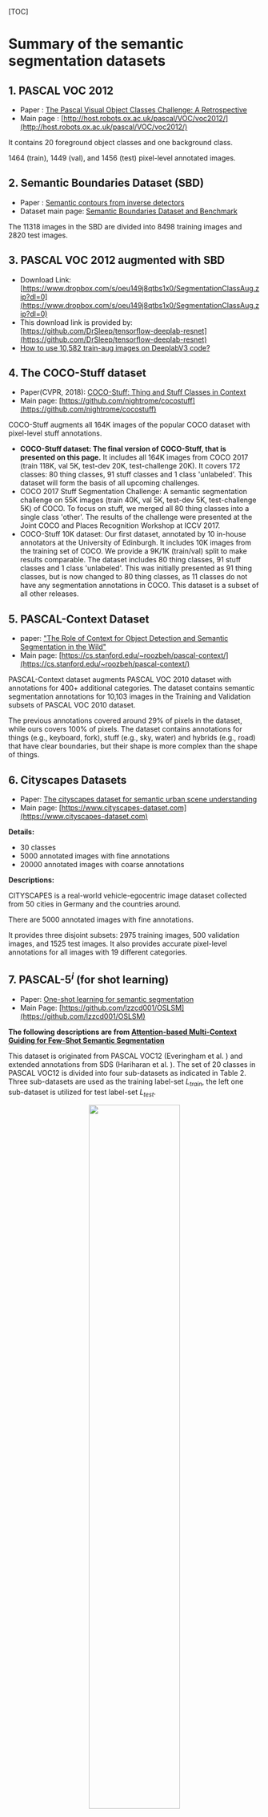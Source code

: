 [TOC]
# Summary of the semantic segmentation datasets

## 1. PASCAL VOC 2012

+ Paper : [The Pascal Visual Object Classes Challenge: A Retrospective](http://www.research.ed.ac.uk/portal/files/20017166/ijcv_voc14.pdf)
+ Main page : [http://host.robots.ox.ac.uk/pascal/VOC/voc2012/](http://host.robots.ox.ac.uk/pascal/VOC/voc2012/)

It contains 20 foreground object classes and one background class. 

1464 (train), 1449 (val), and 1456 (test) pixel-level annotated images.

## 2. Semantic Boundaries Dataset (SBD)

+ Paper : [Semantic contours from inverse detectors](http://home.bharathh.info/pubs/pdfs/BharathICCV2011.pdf)
+ Dataset main page: [Semantic Boundaries Dataset and Benchmark](http://home.bharathh.info/pubs/codes/SBD/download.html)

The 11318 images in the SBD are divided into 8498 training images and 2820 test images.

## 3. PASCAL VOC 2012 augmented with SBD 

+ Download Link: [https://www.dropbox.com/s/oeu149j8qtbs1x0/SegmentationClassAug.zip?dl=0](https://www.dropbox.com/s/oeu149j8qtbs1x0/SegmentationClassAug.zip?dl=0)  
+ This download link is provided by: [https://github.com/DrSleep/tensorflow-deeplab-resnet](https://github.com/DrSleep/tensorflow-deeplab-resnet)
+ [How to use 10,582 train-aug images on DeeplabV3 code?](https://www.sun11.me/blog/2018/how-to-use-10582-trainaug-images-on-DeeplabV3-code/)

## 4. The COCO-Stuff dataset

+ Paper(CVPR, 2018): [COCO-Stuff: Thing and Stuff Classes in Context](https://arxiv.org/abs/1612.03716)
+ Main page: [https://github.com/nightrome/cocostuff](https://github.com/nightrome/cocostuff)

 COCO-Stuff augments all 164K images of the popular COCO dataset with pixel-level stuff annotations.

+ **COCO-Stuff dataset: The final version of COCO-Stuff, that is presented on this page.** It includes all 164K images from COCO 2017 (train 118K, val 5K, test-dev 20K, test-challenge 20K). It covers 172 classes: 80 thing classes, 91 stuff classes and 1 class 'unlabeled'. This dataset will form the basis of all upcoming challenges.
+ COCO 2017 Stuff Segmentation Challenge: A semantic segmentation challenge on 55K images (train 40K, val 5K, test-dev 5K, test-challenge 5K) of COCO. To focus on stuff, we merged all 80 thing classes into a single class 'other'. The results of the challenge were presented at the Joint COCO and Places Recognition Workshop at ICCV 2017.
+ COCO-Stuff 10K dataset: Our first dataset, annotated by 10 in-house annotators at the University of Edinburgh. It includes 10K images from the training set of COCO. We provide a 9K/1K (train/val) split to make results comparable. The dataset includes 80 thing classes, 91 stuff classes and 1 class 'unlabeled'. This was initially presented as 91 thing classes, but is now changed to 80 thing classes, as 11 classes do not have any segmentation annotations in COCO. This dataset is a subset of all other releases.

## 5. PASCAL-Context Dataset
+ paper: ["The Role of Context for Object Detection and Semantic Segmentation in the Wild"](https://cs.stanford.edu/~roozbeh/pascal-context/mottaghi_et_al_cvpr14.pdf)
+ Main page: [https://cs.stanford.edu/~roozbeh/pascal-context/](https://cs.stanford.edu/~roozbeh/pascal-context/)

PASCAL-Context dataset augments PASCAL VOC 2010 dataset with annotations for 400+ additional categories. The dataset contains semantic segmentation annotations for 10,103 images in the Training and Validation subsets of PASCAL VOC 2010 dataset. 

The previous annotations covered around 29% of pixels in the dataset, while ours covers 100% of pixels. The dataset contains annotations for things (e.g., keyboard, fork), stuff (e.g., sky, water) and hybrids (e.g., road) that have clear boundaries, but their shape is more complex than the shape of things.

## 6. Cityscapes Datasets
+ Paper: [The cityscapes dataset for semantic
urban scene understanding](https://www.cv-foundation.org/openaccess/content_cvpr_2016/papers/Cordts_The_Cityscapes_Dataset_CVPR_2016_paper.pdf)
+ Main page: [https://www.cityscapes-dataset.com](https://www.cityscapes-dataset.com)

**Details:**

+ 30 classes
+ 5000 annotated images with fine annotations
+ 20000 annotated images with coarse annotations

**Descriptions:**

CITYSCAPES is a real-world vehicle-egocentric image dataset collected from 50 cities in Germany and the countries around. 

There are 5000 annotated images with fine annotations. 

It provides three disjoint subsets: 2975 training images, 500 validation images, and 1525 test images. It also provides accurate pixel-level annotations for all images with 19 different categories.



## 7. PASCAL-$5^i$ (for shot learning)

+ Paper: [One-shot learning for semantic segmentation](https://arxiv.org/abs/1709.03410)
+ Main Page: [https://github.com/lzzcd001/OSLSM](https://github.com/lzzcd001/OSLSM)

**The following descriptions are from [Attention-based Multi-Context Guiding for Few-Shot Semantic Segmentation](https://www.google.com.hk/url?sa=t&rct=j&q=&esrc=s&source=web&cd=1&cad=rja&uact=8&ved=2ahUKEwijz7mQsOrfAhVVUd4KHYsXCfUQFjAAegQIAhAC&url=https%3A%2F%2Fpdfs.semanticscholar.org%2F1216%2Feebb5a407b40eb46596073f0fd229acaea48.pdf&usg=AOvVaw2z0pB6k3R4zdgLhFZiQcFM)**

This dataset is originated from PASCAL VOC12 (Everingham et al. ) and extended annotations from SDS (Hariharan et al. ). The set of 20 classes in PASCAL VOC12 is divided into four sub-datasets as indicated in Table 2. Three sub-datasets are used as the training label-set $L_{train}$, the left one sub-dataset is utilized for test label-set $L_{test}​$.

<div  align="center">    
<img src="https://raw.githubusercontent.com/zhixuanli/segmentation-paper-reading-notes/master/images-folder/PASCAL-5i.png" width="60%" height="60%" />
</div>

The training set $D_{train}$ is composed of all image-mask pairs from PASCAL VOC12 and SDS training sets that include at least one pixel in the segmentation mask from the label-set $L_{train}$. The masks in $D_{train}$ are modified into binary masks by setting pixels whose semantic class are not in $L_{train}$ as background class l. The test set $D_{test}$ is from PASCAL VOC12 and SDS validation sets, and the processing procedure for test set $D_{test}$ is similar with training set $D_{train}​$.



## 8.  SYNTHIA

+ Paper: [The synthia dataset: A large collection of synthetic images for semantic segmentation of urban scenes](https://www.google.com/url?sa=t&rct=j&q=&esrc=s&source=web&cd=1&cad=rja&uact=8&ved=2ahUKEwj4uY322ezfAhUJKHwKHRJeD30QFjAAegQIARAC&url=http%3A%2F%2Frefbase.cvc.uab.es%2Ffiles%2FRSM2016.pdf&usg=AOvVaw31lOP8Ts2FzXe0AcGtO6vU)
+ Main Page: [http://synthia-dataset.net/download-2/](http://synthia-dataset.net/download-2/)

> SYNTHIA is a large dataset of photo-realistic frames rendered from a virtual city with precise pixel-level annotations.



> It is the set containing the original 13,407 images used to perform training and domain adaptation of the models presented in our CVPR’16 paper. These images are generated as random perturbation of the world and therefore do not have temporal consistency (this is not a video stream). These images have annotations for 11 basic classes and do not have annotations for instances. The classes are: void, sky, building, road, sidewalk, fence, vegetation, pole, car, sign, pedestrian, cyclist.



## 9.  GTA-5

+ Paper: [Playing for data: Ground truth from computer games.](https://www.google.com/url?sa=t&rct=j&q=&esrc=s&source=web&cd=2&cad=rja&uact=8&ved=2ahUKEwjwyeuF2-zfAhWjMnwKHfHYB6gQFjABegQICBAC&url=http%3A%2F%2Fvladlen.info%2Fpapers%2Fplaying-for-data.pdf&usg=AOvVaw2Oaq_UNH_yaDNxiazvRMki)
+ Main Page: [https://download.visinf.tu-darmstadt.de/data/from_games/index.html](https://download.visinf.tu-darmstadt.de/data/from_games/index.html)
+ Code: [https://bitbucket.org/visinf/projects-2016-playing-for-data](https://bitbucket.org/visinf/projects-2016-playing-for-data)

>  GTA-5 contains 24966 high quality labeled frames from realistic open-world computer games, Grand Theft Auto V (GTA-5). Each frame is generated from fictional city of Los Santos, based on Los Angeles in Southern California with annotations that are compatible with CITYSCAPES dataset.

## 10. ADE20K
+ Paper: [Scene parsing through ade20k dataset.](http://openaccess.thecvf.com/content_cvpr_2017/papers/Zhou_Scene_Parsing_Through_CVPR_2017_paper.pdf)
+ Main Page: [http://groups.csail.mit.edu/vision/datasets/ADE20K/](http://groups.csail.mit.edu/vision/datasets/ADE20K/)
+ Code: [https://github.com/CSAILVision/semantic-segmentation-pytorch](https://github.com/CSAILVision/semantic-segmentation-pytorch)

> ADE20K is a recent scene parsing benchmark containing dense labels of 150 stuff/object categories. The dataset includes 20K/2K/3K images for training, validation and test.

## ATTENTION

Descriptions are gathered from many different papers, and thank you all !